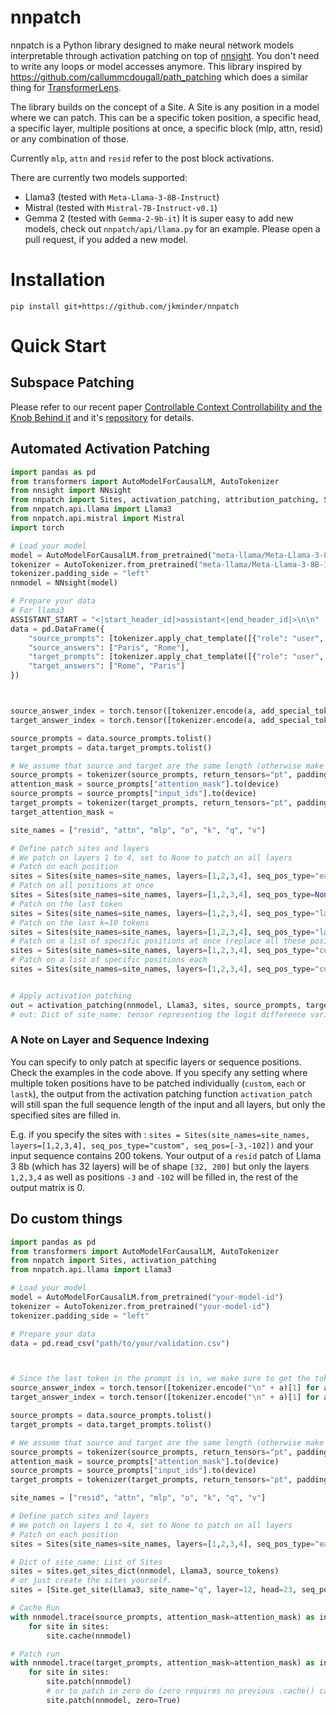 # nnpatch
nnpatch is a Python library designed to make neural network models interpretable through activation patching on top of [nnsight](https://nnsight.net). You don't need to write any loops or model accesses anymore. This library inspired by https://github.com/callummcdougall/path_patching which does a similar thing for [TransformerLens](https://github.com/TransformerLensOrg/TransformerLens).

The library builds on the concept of a Site. A Site is any position in a model where we can patch. This can be a specific token position, a specific head, a specific layer, multiple positions at once, a specific block (mlp, attn, resid) or any combination of those.

Currently `mlp`, `attn` and `resid` refer to the post block activations.

There are currently two models supported:
- Llama3 (tested with `Meta-Llama-3-8B-Instruct`)
- Mistral (tested with `Mistral-7B-Instruct-v0.1`)
- Gemma 2 (tested with `Gemma-2-9b-it`)
It is super easy to add new models, check out `nnpatch/api/llama.py` for an example. Please open a pull request, if you added a new model.

# Installation
```
pip install git+https://github.com/jkminder/nnpatch
```

# Quick Start
## Subspace Patching
Please refer to our recent paper [Controllable Context Controllability and the Knob Behind it](https://arxiv.org/abs/2411.07404) and it's [repository](https://github.com/kdu4108/context-vs-prior-finetuning) for details.

## Automated Activation Patching
```python
import pandas as pd
from transformers import AutoModelForCausalLM, AutoTokenizer
from nnsight import NNsight
from nnpatch import Sites, activation_patching, attribution_patching, Site
from nnpatch.api.llama import Llama3
from nnpatch.api.mistral import Mistral
import torch

# Load your model
model = AutoModelForCausalLM.from_pretrained("meta-llama/Meta-Llama-3-8B-Instruct")
tokenizer = AutoTokenizer.from_pretrained("meta-llama/Meta-Llama-3-8B-Instruct")
tokenizer.padding_side = "left"
nnmodel = NNsight(model)

# Prepare your data 
# For llama3
ASSISTANT_START = "<|start_header_id|>assistant<|end_header_id|>\n\n"
data = pd.DataFrame({
    "source_prompts": [tokenizer.apply_chat_template([{"role": "user", "content": "One word answers! What is the capital of France?"}], tokenize=False) + ASSISTANT_START, tokenizer.apply_chat_template([{"role": "user", "content": "One word answers! What is the capital of Italy?"}], tokenize=False) + ASSISTANT_START],
    "source_answers": ["Paris", "Rome"],
    "target_prompts": [tokenizer.apply_chat_template([{"role": "user", "content": "One word answers! What is the capital of Italy?"}], tokenize=False) + ASSISTANT_START, tokenizer.apply_chat_template([{"role": "user", "content": "One word answers! What is the capital of France?"}], tokenize=False) + ASSISTANT_START],
    "target_answers": ["Rome", "Paris"]
})



source_answer_index = torch.tensor([tokenizer.encode(a, add_special_tokens=False)[0] for a in data.source_answers]).to(device)
target_answer_index = torch.tensor([tokenizer.encode(a, add_special_tokens=False)[0] for a in data.target_answers]).to(device)

source_prompts = data.source_prompts.tolist()
target_prompts = data.target_prompts.tolist()

# We assume that source and target are the same length (otherwise make sure the two are padded to the same length)
source_prompts = tokenizer(source_prompts, return_tensors="pt", padding=True)
attention_mask = source_prompts["attention_mask"].to(device)
source_prompts = source_prompts["input_ids"].to(device)
target_prompts = tokenizer(target_prompts, return_tensors="pt", padding=True).to(device)
target_attention_mask = 

site_names = ["resid", "attn", "mlp", "o", "k", "q", "v"]

# Define patch sites and layers
# We patch on layers 1 to 4, set to None to patch on all layers    
# Patch on each position
sites = Sites(site_names=site_names, layers=[1,2,3,4], seq_pos_type="each")
# Patch on all positions at once
sites = Sites(site_names=site_names, layers=[1,2,3,4], seq_pos_type=None)
# Patch on the last token
sites = Sites(site_names=site_names, layers=[1,2,3,4], seq_pos_type="last")
# Patch on the last k=10 tokens
sites = Sites(site_names=site_names, layers=[1,2,3,4], seq_pos_type="lastk", seq_pos=10)
# Patch on a list of specific positions at once (replace all these positions in one forward pass)
sites = Sites(site_names=site_names, layers=[1,2,3,4], seq_pos_type="custom_constant", seq_pos=[-3,-102])
# Patch on a list of specific positions each 
sites = Sites(site_names=site_names, layers=[1,2,3,4], seq_pos_type="custom", seq_pos=[-3,-102])


# Apply activation patching
out = activation_patching(nnmodel, Llama3, sites, source_prompts, target_prompts, source_answer_index, target_answer_index, attention_mask=attention_mask)
# out: Dict of site_name: tensor representing the logit difference variation for each patch
```
### A Note on Layer and Sequence Indexing
You can specify to only patch at specific layers or sequence positions. Check the examples in the code above. If you specify any setting where multiple token positions have to be patched individually (`custom`, `each` or `lastk`), the output from the activation patching
function `activation_patch` will still span the full sequence length of the input and all layers, but only the specified sites are filled in. 

E.g. if you specify the sites with : `sites = Sites(site_names=site_names, layers=[1,2,3,4], seq_pos_type="custom", seq_pos=[-3,-102])` and your input sequence contains 200 tokens. Your output of a `resid` patch of Llama 3 8b (which has 32 layers) will be of shape `[32, 200]` but only the layers `1,2,3,4` as well as positions `-3` and `-102` will be filled in, the rest of the output matrix is 0. 


## Do custom things


```python
import pandas as pd
from transformers import AutoModelForCausalLM, AutoTokenizer
from nnpatch import Sites, activation_patching
from nnpatch.api.llama import Llama3

# Load your model
model = AutoModelForCausalLM.from_pretrained("your-model-id")
tokenizer = AutoTokenizer.from_pretrained("your-model-id")
tokenizer.padding_side = "left"

# Prepare your data
data = pd.read_csv("path/to/your/validation.csv")



# Since the last token in the prompt is \n, we make sure to get the tokenized version of '\n answer', which can be different from just the answer tokenized.
source_answer_index = torch.tensor([tokenizer.encode("\n" + a)[1] for a in data.source_answers]).to(device)
target_answer_index = torch.tensor([tokenizer.encode("\n" + a)[1] for a in data.target_answers]).to(device)

source_prompts = data.source_prompts.tolist()
target_prompts = data.target_prompts.tolist()

# We assume that source and target are the same length (otherwise make sure the two are padded to the same length)
source_prompts = tokenizer(source_prompts, return_tensors="pt", padding=True)
attention_mask = source_prompts["attention_mask"].to(device)
source_prompts = source_prompts["input_ids"].to(device)
target_prompts = tokenizer(target_prompts, return_tensors="pt", padding=True)["input_ids"].to(device)

site_names = ["resid", "attn", "mlp", "o", "k", "q", "v"]

# Define patch sites and layers
# We patch on layers 1 to 4, set to None to patch on all layers
# Patch on each position
sites = Sites(site_names=site_names, layers=[1,2,3,4], seq_pos_type="each")

# Dict of site_name: List of Sites
sites = sites.get_sites_dict(nnmodel, Llama3, source_tokens)
# or just create the sites yourself.
sites = [Site.get_site(Llama3, site_name="q", layer=12, head=23, seq_pos=[-1])]

# Cache Run
with nnmodel.trace(source_prompts, attention_mask=attention_mask) as invoker:
    for site in sites:
        site.cache(nnmodel)

# Patch run
with nnmodel.trace(target_prompts, attention_mask=attention_mask) as invoker:
    for site in sites:
        site.patch(nnmodel)
        # or to patch in zero do (zero requires no previous .cache() call)
        site.patch(nnmodel, zero=True)


```
